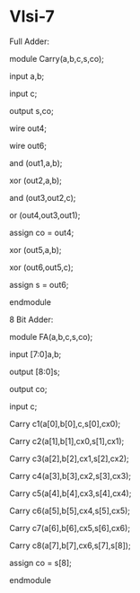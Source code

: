 # Vlsi-7
Full Adder:

module Carry(a,b,c,s,co);

input a,b;

input c;

output s,co;

wire out4;

wire out6;

and (out1,a,b);

xor (out2,a,b);

and (out3,out2,c);

or (out4,out3,out1);

assign co = out4;

xor (out5,a,b);

xor (out6,out5,c);

assign s = out6;

endmodule



8 Bit Adder:

module FA(a,b,c,s,co);

input [7:0]a,b;

output [8:0]s;

output co;

input c;

Carry c1(a[0],b[0],c,s[0],cx0);

Carry c2(a[1],b[1],cx0,s[1],cx1);

Carry c3(a[2],b[2],cx1,s[2],cx2);

Carry c4(a[3],b[3],cx2,s[3],cx3);

Carry c5(a[4],b[4],cx3,s[4],cx4);

Carry c6(a[5],b[5],cx4,s[5],cx5);

Carry c7(a[6],b[6],cx5,s[6],cx6);

Carry c8(a[7],b[7],cx6,s[7],s[8]);

assign co = s[8];

endmodule



